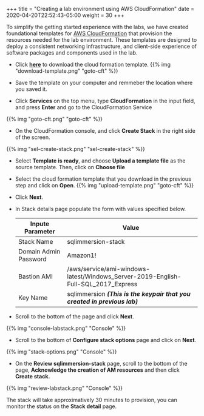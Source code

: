 +++
title = "Creating a lab environment using AWS CloudFormation"
date = 2020-04-20T22:52:43-05:00
weight = 30
+++

To simplify the getting started experience with the labs, we have created foundational templates for [AWS CloudFormation](https://aws.amazon.com/cloudformation/) that provision the resources needed for the lab environment. These templates are designed to deploy a consistent networking infrastructure, and client-side experience of software packages and components used in the lab.

* Click [**here**](3_createlab/cft-rdsSQL.yaml) to download the cloud formation template.
{{% img "download-template.png" "goto-cft" %}}

* Save the template on your computer and remmeber the location where you saved it.

* Click **Services** on the top menu, type **CloudFormation** in the input field, and press **Enter** and go to the CloudFormation Service

{{% img "goto-cft.png" "goto-cft" %}}

* On the CloudFormation console, and click  **Create Stack** in the right side of the screen.

{{% img "sel-create-stack.png" "sel-create-stack" %}}

* Select **Template is ready**, and choose **Upload a template file** as the source template. Then, click on **Choose file**

* Select the cloud formation template that you download in the previous step and click on **Open**.
{{% img "upload-template.png" "goto-cft" %}}

* Click **Next**.


* In Stack details page populate the form with values specified below.

    | Inpute Parameter      | Value                                                                     |
    | --------------------  | ------------------------------------------------------------------------- |
    | Stack Name            | sqlimmersion-stack                                                        |
    | Domain Admin Password | Amazon1!                                                                  |
    | Bastion AMI           | /aws/service/ami-windows-latest/Windows_Server-2019-English-Full-SQL_2017_Express                                                |    
    | Key Name              | sqlimmersion ***(This is the keypair that you created in previous lab)*** |


* Scroll to the bottom of the page and click **Next**.

{{% img "console-labstack.png" "Console" %}}  

* Scroll to the bottom of **Configure stack options** page and click on **Next**.

{{% img "stack-options.png" "Console" %}}  

* On the **Review sqlimmersion-stack** page, scroll to the bottom of the page, **Acknowledge the creation of AM resources** and then click **Create stack.**

{{% img "review-labstack.png" "Console" %}}

The stack will take approximatively 30 minutes to provision, you can monitor the status on the **Stack detail** page.

